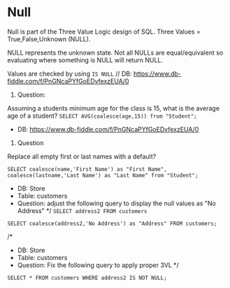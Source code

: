 # Null

Null is part of the Three Value Logic design of SQL.
Three Values = True,False,Unknown (NULL).

NULL represents the  unknown state.
Not all NULLs are equal/equivalent so evaluating where something is NULL will return NULL. 

Values are checked by using `IS NULL`
// DB: https://www.db-fiddle.com/f/PnGNcaPYfGoEDvfexzEUA/0
1. Question:

 Assuming a students minimum age for the class is 15, what is the average age of a student?
`SELECT AVG(coalesce(age,15)) from "Student";`


* DB: https://www.db-fiddle.com/f/PnGNcaPYfGoEDvfexzEUA/0
1. Question

Replace all empty first or last names with a default?

`SELECT coalesce(name,'First Name') as "First Name", coalesce(lastname,'Last Name') as "Last Name" from "Student";`

* DB: Store
* Table: customers
* Question: adjust the following query to display the null values as "No Address"
*/
`SELECT address2 FROM customers`

`SELECT coalesce(address2,'No Address') as "Address" FROM customers;`

/*
* DB: Store
* Table: customers
* Question: Fix the following query to apply proper 3VL
*/

`SELECT * FROM customers WHERE address2 IS NOT NULL;`
